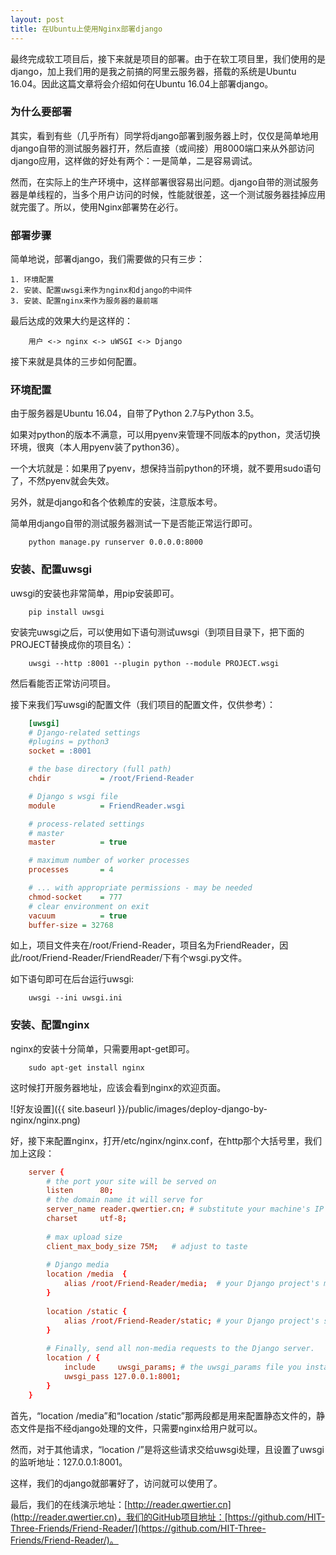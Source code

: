 ```yaml
---
layout: post
title: 在Ubuntu上使用Nginx部署django
---
```


最终完成软工项目后，接下来就是项目的部署。由于在软工项目里，我们使用的是django，加上我们用的是我之前搞的阿里云服务器，搭载的系统是Ubuntu 16.04。因此这篇文章将会介绍如何在Ubuntu 16.04上部署django。

### 为什么要部署

其实，看到有些（几乎所有）同学将django部署到服务器上时，仅仅是简单地用django自带的测试服务器打开，然后直接（或间接）用8000端口来从外部访问django应用，这样做的好处有两个：一是简单，二是容易调试。

然而，在实际上的生产环境中，这样部署很容易出问题。django自带的测试服务器是单线程的，当多个用户访问的时候，性能就很差，这一个测试服务器挂掉应用就完蛋了。所以，使用Nginx部署势在必行。

### 部署步骤

简单地说，部署django，我们需要做的只有三步：

    1. 环境配置
    2. 安装、配置uwsgi来作为nginx和django的中间件
    3. 安装、配置nginx来作为服务器的最前端

最后达成的效果大约是这样的：

```
    用户 <-> nginx <-> uWSGI <-> Django
```

接下来就是具体的三步如何配置。

### 环境配置

由于服务器是Ubuntu 16.04，自带了Python 2.7与Python 3.5。

如果对python的版本不满意，可以用pyenv来管理不同版本的python，灵活切换环境，很爽（本人用pyenv装了python36）。

一个大坑就是：如果用了pyenv，想保持当前python的环境，就不要用sudo语句了，不然pyenv就会失效。

另外，就是django和各个依赖库的安装，注意版本号。

简单用django自带的测试服务器测试一下是否能正常运行即可。

```shell
    python manage.py runserver 0.0.0.0:8000
```

### 安装、配置uwsgi

uwsgi的安装也非常简单，用pip安装即可。

```shell
    pip install uwsgi
```

安装完uwsgi之后，可以使用如下语句测试uwsgi（到项目目录下，把下面的PROJECT替换成你的项目名）：

```shell
    uwsgi --http :8001 --plugin python --module PROJECT.wsgi
```

然后看能否正常访问项目。

接下来我们写uwsgi的配置文件（我们项目的配置文件，仅供参考）：

```ini
    [uwsgi]
    # Django-related settings
    #plugins = python3
    socket = :8001

    # the base directory (full path)
    chdir           = /root/Friend-Reader

    # Django s wsgi file
    module          = FriendReader.wsgi

    # process-related settings
    # master
    master          = true

    # maximum number of worker processes
    processes       = 4

    # ... with appropriate permissions - may be needed
    chmod-socket    = 777
    # clear environment on exit
    vacuum          = true
    buffer-size = 32768
```

如上，项目文件夹在/root/Friend-Reader，项目名为FriendReader，因此/root/Friend-Reader/FriendReader/下有个wsgi.py文件。

如下语句即可在后台运行uwsgi:

```shell
    uwsgi --ini uwsgi.ini
```

### 安装、配置nginx

nginx的安装十分简单，只需要用apt-get即可。

```shell
    sudo apt-get install nginx
```

这时候打开服务器地址，应该会看到nginx的欢迎页面。

![好友设置]({{ site.baseurl }}/public/images/deploy-django-by-nginx/nginx.png)

好，接下来配置nginx，打开/etc/nginx/nginx.conf，在http那个大括号里，我们加上这段：

```conf
    server {
        # the port your site will be served on
        listen      80;
        # the domain name it will serve for
        server_name reader.qwertier.cn; # substitute your machine's IP address or FQDN
        charset     utf-8;
        
        # max upload size
        client_max_body_size 75M;   # adjust to taste
        
        # Django media
        location /media  {
            alias /root/Friend-Reader/media;  # your Django project's media files - amend as required
        }
        
        location /static {
            alias /root/Friend-Reader/static; # your Django project's static files - amend as required
        }
        
        # Finally, send all non-media requests to the Django server.
        location / {
            include     uwsgi_params; # the uwsgi_params file you installed
            uwsgi_pass 127.0.0.1:8001;
        }
    }
```

首先，“location /media”和“location /static”那两段都是用来配置静态文件的，静态文件是指不经django处理的文件，只需要nginx给用户就可以。

然而，对于其他请求，“location /”是将这些请求交给uwsgi处理，且设置了uwsgi的监听地址：127.0.0.1:8001。

这样，我们的django就部署好了，访问就可以使用了。

最后，我们的在线演示地址：[http://reader.qwertier.cn](http://reader.qwertier.cn)，我们的GitHub项目地址：[https://github.com/HIT-Three-Friends/Friend-Reader/](https://github.com/HIT-Three-Friends/Friend-Reader/)。
